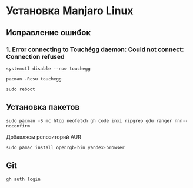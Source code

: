 # Установка Manjaro Linux

## Исправление ошибок
### 1. Error connecting to Touchégg daemon: Could not connect: Connection refused

```
systemctl disable --now touchegg
```
```
pacman -Rcsu touchegg
```
```
sudo reboot
```
## Установка пакетов
```
sudo pacman -S mc htop neofetch gh code inxi ripgrep gdu ranger nnn--noconfirm
```
Добавляем репозиторий AUR
```
sudo pamac install openrgb-bin yandex-browser
```

## Git
```
gh auth login
```

